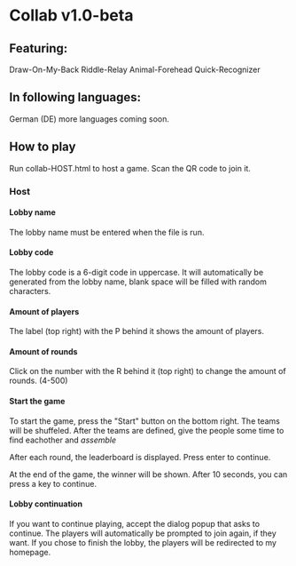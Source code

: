 # Collab v1.0-beta
## Featuring:
Draw-On-My-Back
Riddle-Relay
Animal-Forehead
Quick-Recognizer

## In following languages:
German (DE)
more languages coming soon.

## How to play
Run collab-HOST.html to host a game. Scan the QR code to join it.
### Host
#### Lobby name
The lobby name must be entered when the file is run.
#### Lobby code
The lobby code is a 6-digit code in uppercase. It will automatically be generated from the lobby name, blank space will be filled with random characters.
#### Amount of players
The label (top right) with the P behind it shows the amount of players.
#### Amount of rounds
Click on the number with the R behind it (top right) to change the amount of rounds. (4-500)
#### Start the game
To start the game, press the "Start" button on the bottom right.
The teams will be shuffeled. After the teams are defined, give the people some time to find eachother and *assemble*

After each round, the leaderboard is displayed. Press enter to continue.

At the end of the game, the winner will be shown. After 10 seconds, you can press a key to continue.
#### Lobby continuation
If you want to continue playing, accept the dialog popup that asks to continue. The players will automatically be prompted to join again, if they want.
If you chose to finish the lobby, the players will be redirected to my homepage.